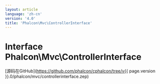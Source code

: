 ```yaml
---
layout: article
language: 'zh-cn'
version: '4.0'
title: 'Phalcon\Mvc\ControllerInterface'
---
```

# Interface **Phalcon\Mvc\ControllerInterface**

[源码在GitHub](https://github.com/phalcon/cphalcon/tree/v{{ page.version }}.0/phalcon/mvc/controllerinterface.zep)